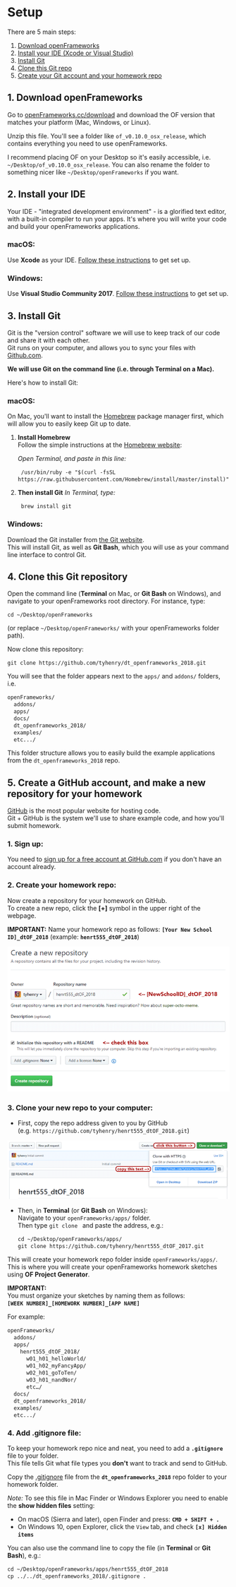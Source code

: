 # Setup

There are 5 main steps:

 1. [Download openFrameworks](#1-download-openframeworks)
 2. [Install your IDE (Xcode or Visual Studio)](#2-install-your-ide)
 3. [Install Git](#3-install-git)
 4. [Clone this Git repo](#4-clone-this-git-repository)
 5. [Create your Git account and your homework repo](#5-create-a-github-account-and-make-a-new-repository-for-your-homework)


## 1. Download openFrameworks

Go to [openFrameworks.cc/download](http://openframeworks.cc/download/) and download the OF version that matches your platform (Mac, Windows, or Linux).

Unzip this file. You'll see a folder like `of_v0.10.0_osx_release`, which contains everything you need to use openFrameworks. 

I recommend placing OF on your Desktop so it's easily accessible, i.e. `~/Desktop/of_v0.10.0_osx_release`.  You can also rename the folder to something nicer like `~/Desktop/openFrameworks` if you want.


## 2. Install your IDE

Your IDE - "integrated development environment" - is a glorified text editor, with a built-in compiler to run your apps.  It's where you will write your code and build your openFrameworks applications.

### macOS:
Use **Xcode** as your IDE. [Follow these instructions](http://openframeworks.cc/setup/xcode/) to get set up.  

### Windows:
Use **Visual Studio Community 2017**.  [Follow these instructions](http://openframeworks.cc/setup/vs/) to get set up.  


## 3. Install Git

Git is the "version control" software we will use to keep track of our code and share it with each other.  
Git runs on your computer, and allows you to sync your files with [Github.com](https://github.com/join).

__We will use Git on the command line (i.e. through Terminal on a Mac).__

Here's how to install Git:

### macOS:

On Mac, you'll want to install the [Homebrew](http://brew.sh/) package manager first, which will allow you to easily keep Git up to date.

1. **Install Homebrew**  
    Follow the simple instructions at the [Homebrew website](https://brew.sh/): 
    
    _Open Terminal, and paste in this line:_
    
        /usr/bin/ruby -e "$(curl -fsSL https://raw.githubusercontent.com/Homebrew/install/master/install)"
    

2. **Then install Git**
     _In Terminal, type:_ 
        
        brew install git

### Windows:

Download the Git installer from [the Git website](https://git-scm.com/download/win).  
This will install Git, as well as __Git Bash__, which you will use as your command line interface to control Git.


## 4. Clone this Git repository

Open the command line (__Terminal__ on Mac, or __Git Bash__ on Windows), and navigate to your openFrameworks root directory. For instance, type:

    cd ~/Desktop/openFrameworks
    
(or replace `~/Desktop/openFrameworks/` with your openFrameworks folder path).

Now clone this repository:

    git clone https://github.com/tyhenry/dt_openframeworks_2018.git

You will see that the folder appears next to the `apps/` and `addons/` folders, i.e.

```
openFrameworks/
  addons/
  apps/
  docs/
  dt_openframeworks_2018/
  examples/
  etc.../
```

This folder structure allows you to easily build the example applications from the `dt_openframeworks_2018` repo.


## 5. Create a GitHub account, and make a new repository for your homework

[GitHub](https://github.com/join) is the most popular website for hosting code.  
Git + GitHub is the system we'll use to share example code, and how you'll submit homework.

### 1. Sign up:  
  You need to [sign up for a free account at GitHub.com](https://github.com/join) if you don't have an account already.

### 2. Create your homework repo:   
  Now create a repository for your homework on GitHub.  
  To create a new repo, click the **[+]** symbol in the upper right of the webpage.  

  **IMPORTANT:**
  Name your homework repo as follows:
  **`[Your New School ID]_dtOF_2018`** (example: **`henrt555_dtOF_2018`**)
    
  ![(create repo screenshot)](github_create_repo.png)
       
### 3. Clone your new repo to your computer: 

  - First, copy the repo address given to you by GitHub  
    (e.g. `https://github.com/tyhenry/henrt555_dtOF_2018.git`) 

  ![(clone repo screenshot)](github_clone_link.png)

  - Then, in **Terminal** (or **Git Bash** on Windows):  
    Navigate to your `openFrameworks/apps/` folder.  
    Then type `git clone ` and paste the address, e.g.:   
    
        cd ~/Desktop/openFrameworks/apps/ 
        git clone https://github.com/tyhenry/henrt555_dtOF_2017.git

  This will create your homework repo folder inside `openFrameworks/apps/`.  
  This is where you will create your openFrameworks homework sketches using **OF Project Generator**.
  
  **IMPORTANT:**  
  You must organize your sketches by naming them as follows:  
  **`[WEEK NUMBER]_[HOMEWORK NUMBER]_[APP NAME]`**

  For example:

  ```
  openFrameworks/
    addons/
    apps/
      henrt555_dtOF_2018/
        w01_h01_helloWorld/
        w01_h02_myFancyApp/
        w02_h01_goToTen/ 
        w03_h01_nandNor/ 
        etc…/
    docs/
    dt_openframeworks_2018/
    examples/
    etc.../
  ```


### 4. Add .gitignore file:

  To keep your homework repo nice and neat, you need to add a **`.gitignore`** file to your folder.  
  This file tells Git what file types you __don't__ want to track and send to GitHub. 
    
  Copy the [.gitignore](https://raw.githubusercontent.com/tyhenry/dt_openframeworks_2018/master/.gitignore) file from the **`dt_openframeworks_2018`** repo folder to your homework folder. 

  _Note:_ To see this file in Mac Finder or Windows Explorer you need to enable the **show hidden files** setting:  
   *  On macOS (Sierra and later), open Finder and press: **`CMD + SHIFT + .`**
   *  On Windows 10, open Explorer, click the `View` tab, and check **`[x] Hidden items`**

  You can also use the command line to copy the file (in **Terminal** or **Git Bash**), e.g.:  

  ```shell
  cd ~/Desktop/openFrameworks/apps/henrt555_dtOF_2018 
  cp ../../dt_openframeworks_2018/.gitignore .
  ```

